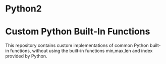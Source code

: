 # Python2

# Custom Python Built-In Functions
This repository contains custom implementations of common Python built-in functions, without using the built-in functions min,max,len and index provided by Python.
